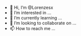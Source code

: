 - 👋 Hi, I’m @Lorenzesx
- 👀 I’m interested in ...
- 🌱 I’m currently learning ...
- 💞️ I’m looking to collaborate on ...
- 📫 How to reach me ...

<!---
Lorenzesx/Lorenzesx is a ✨ special ✨ repository because its `README.md` (this file) appears on your GitHub profile.
You can click the Preview link to take a look at your changes.
--->
